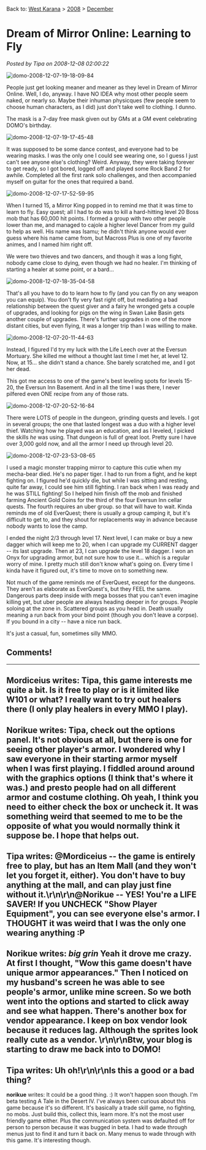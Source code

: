 Back to: [West Karana](/posts/westkarana.md) > [2008](/posts/2008/westkarana.md) > [December](./westkarana.md)
# Dream of Mirror Online: Learning to Fly

*Posted by Tipa on 2008-12-08 02:00:22*

![](../../../uploads/2008/12/domo-2008-12-07-19-18-09-84.jpg "domo-2008-12-07-19-18-09-84")

People just get looking meaner and meaner as they level in Dream of Mirror Online. Well, I do, anyway. I have NO IDEA why most other people seem naked, or nearly so. Maybe their inhuman physicques (few people seem to choose human characters, as I did) just don't take well to clothing. I dunno.

The mask is a 7-day free mask given out by GMs at a GM event celebrating DOMO's birthday.

![](../../../uploads/2008/12/domo-2008-12-07-19-17-45-48.jpg "domo-2008-12-07-19-17-45-48")

It was supposed to be some dance contest, and everyone had to be wearing masks. I was the only one I could see wearing one, so I guess I just can't see anyone else's clothing? Weird. Anyway, they were taking forever to get ready, so I got bored, logged off and played some Rock Band 2 for awhile. Completed all the first rank solo challenges, and then accompanied myself on guitar for the ones that required a band.

![](../../../uploads/2008/12/domo-2008-12-07-17-52-59-95.jpg "domo-2008-12-07-17-52-59-95")

When I turned 15, a Mirror King popped in to remind me that it was time to learn to fly. Easy quest; all I had to do was to kill a hard-hitting level 20 Boss mob that has 60,000 hit points. I formed a group with two other people lower than me, and managed to cajole a higher level Dancer from my guild to help as well. His name was Isamu; he didn't think anyone would ever guess where his name came from, but Macross Plus is one of my favorite animes, and I named him right off.

We were two thieves and two dancers, and though it was a long fight, nobody came close to dying, even though we had no healer. I'm thinking of starting a healer at some point, or a bard...

![](../../../uploads/2008/12/domo-2008-12-07-18-35-04-58.jpg "domo-2008-12-07-18-35-04-58")

That's all you have to do to learn how to fly (and you can fly on any weapon you can equip). You don't fly very fast right off, but mediating a bad relationship between the quest giver and a fairy he wronged gets a couple of upgrades, and looking for pigs on the wing in Swan Lake Basin gets another couple of upgrades. There's further upgrades in one of the more distant cities, but even flying, it was a longer trip than I was willing to make.

![](../../../uploads/2008/12/domo-2008-12-07-20-11-44-63.jpg "domo-2008-12-07-20-11-44-63")

Instead, I figured I'd try my luck with the Life Leech over at the Eversun Mortuary. She killed me without a thought last time I met her, at level 12. Now, at 15... she didn't stand a chance. She barely scratched me, and I got her dead.

This got me access to one of the game's best leveling spots for levels 15-20, the Eversun Inn Basement. And in all the time I was there, I never pilfered even ONE recipe from any of those rats.

![](../../../uploads/2008/12/domo-2008-12-07-20-52-16-84.jpg "domo-2008-12-07-20-52-16-84")

There were LOTS of people in the dungeon, grinding quests and levels. I got in several groups; the one that lasted longest was a duo with a higher level thief. Watching how he played was an education, and as I leveled, I picked the skills *he* was using. That dungeon is full of great loot. Pretty sure I have over 3,000 gold now, and all the armor I need up through level 20.

![](../../../uploads/2008/12/domo-2008-12-07-23-53-08-65.jpg "domo-2008-12-07-23-53-08-65")

I used a magic monster trapping mirror to capture this cutie when my mecha-bear died. He's no paper tiger. I had to run from a fight, and he kept fighting on. I figured he'd quickly die, but while I was sitting and resting, quite far away, I could see him still fighting. I ran back when I was ready and he was STILL fighting! So I helped him finish off the mob and finished farming Ancient Gold Coins for the third of the four Eversun Inn cellar quests. The fourth requires an uber group. so that will have to wait. Kinda reminds me of old EverQuest; there is usually a group camping it, but it's difficult to get to, and they shout for replacements way in advance because nobody wants to lose the camp.

I ended the night 2/3 through level 17. Next level, I can make or buy a new dagger which will keep me to 20, when I can upgrade my CURRENT dagger -- its last upgrade. Then at 23, I can upgrade the level 18 dagger. I won an Onyx for upgrading armor, but not sure how to use it... which is a regular worry of mine. I pretty much still don't know what's going on. Every time I kinda have it figured out, it's time to move on to something new.

Not much of the game reminds me of EverQuest, except for the dungeons. They aren't as elaborate as EverQuest's, but they FEEL the same. Dangerous parts deep inside with mega bosses that you can't even imagine killing yet, but uber people are always heading deeper in for groups. People soloing at the zone in. Scattered groups as you head in. Death usually meaning a run back from your bind point (though you don't leave a corpse). If you bound in a city -- have a nice run back.

It's just a casual, fun, sometimes silly MMO.

## Comments!
---
**Mordiceius** writes: Tipa, this game interests me quite a bit. Is it free to play or is it limited like W101 or what? I really want to try out healers there (I only play healers in every MMO I play).
---
**Norikue** writes: Tipa, check out the options panel. It's not obvious at all, but there is one for seeing other player's armor. I wondered why I saw everyone in their starting armor myself when I was first playing. I fiddled around around with the graphics options (I think that's where it was.) and presto people had on all different armor and costume clothing. Oh yeah, I think you need to either check the box or uncheck it. It was something weird that seemed to me to be the opposite of what you would normally think it suppose be. I hope that helps out.
---
**Tipa** writes: @Mordiceius -- the game is entirely free to play, but has an Item Mall (and they won't let you forget it, either). You don't have to buy anything at the mall, and can play just fine without it.\r\n\r\n@Norikue -- YES! You're a LIFE SAVER! If you UNCHECK "Show Player Equipment", you can see everyone else's armor. I THOUGHT it was weird that I was the only one wearing anything :P
---
**Norikue** writes: *big grin* Yeah it drove me crazy. At first I thought, "Wow this game doesn't have unique armor appearances." Then I noticed on my husband's screen he was able to see people's armor, unlike mine screen. So we both went into the options and started to click away and see what happen. There's another box for vendor appearance. I keep on box vendor look because it reduces lag. Although the sprites look really cute as a vendor. \r\n\r\nBtw, your blog is starting to draw me back into to DOMO!
---
**Tipa** writes: Uh oh!\r\n\r\nIs this a good or a bad thing?
---
**norikue** writes: It could be a good thing. :) It won't happen soon though. I'm beta testing A Tale in the Desert IV. I've always been curious about this game because it's so different. It's basically a trade skill game, no fighting, no mobs. Just build this, collect this, learn more. It's not the most user friendly game either. Plus the communication system was defaulted off for person to person because it was bugged in beta. I had to wade through menus just to find it and turn it back on. Many menus to wade through with this game. It's interesting though.
